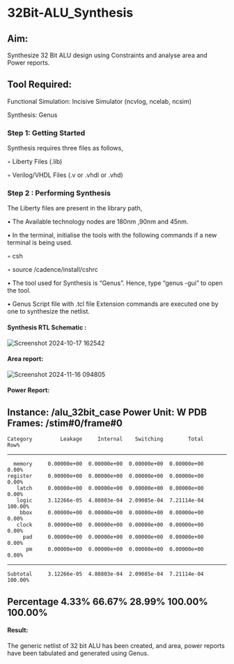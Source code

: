 # 32Bit-ALU_Synthesis

## Aim:

Synthesize 32 Bit ALU design using Constraints and analyse area and Power reports.

## Tool Required:

Functional Simulation: Incisive Simulator (ncvlog, ncelab, ncsim)

Synthesis: Genus

### Step 1: Getting Started

Synthesis requires three files as follows,

◦ Liberty Files (.lib)

◦ Verilog/VHDL Files (.v or .vhdl or .vhd)

### Step 2 : Performing Synthesis

The Liberty files are present in the library path,

• The Available technology nodes are 180nm ,90nm and 45nm.

• In the terminal, initialise the tools with the following commands if a new terminal is being
used.

◦ csh

◦ source /cadence/install/cshrc

• The tool used for Synthesis is “Genus”. Hence, type “genus -gui” to open the tool.

• Genus Script file with .tcl file Extension commands are executed one by one to synthesize the netlist.

#### Synthesis RTL Schematic :
![Screenshot 2024-10-17 162542](https://github.com/user-attachments/assets/8d9d4978-6797-4649-a766-e66557b5f14d)
#### Area report:
![Screenshot 2024-11-16 094805](https://github.com/user-attachments/assets/92125887-6a2e-469c-a8ca-5188ade4a918)

#### Power Report:
Instance: /alu_32bit_case
Power Unit: W
PDB Frames: /stim#0/frame#0
  -------------------------------------------------------------------------
    Category         Leakage     Internal    Switching        Total    Row%
  -------------------------------------------------------------------------
      memory     0.00000e+00  0.00000e+00  0.00000e+00  0.00000e+00   0.00%
    register     0.00000e+00  0.00000e+00  0.00000e+00  0.00000e+00   0.00%
       latch     0.00000e+00  0.00000e+00  0.00000e+00  0.00000e+00   0.00%
       logic     3.12266e-05  4.80803e-04  2.09085e-04  7.21114e-04 100.00%
        bbox     0.00000e+00  0.00000e+00  0.00000e+00  0.00000e+00   0.00%
       clock     0.00000e+00  0.00000e+00  0.00000e+00  0.00000e+00   0.00%
         pad     0.00000e+00  0.00000e+00  0.00000e+00  0.00000e+00   0.00%
          pm     0.00000e+00  0.00000e+00  0.00000e+00  0.00000e+00   0.00%
  -------------------------------------------------------------------------
    Subtotal     3.12266e-05  4.80803e-04  2.09085e-04  7.21114e-04 100.00%
  Percentage           4.33%       66.67%       28.99%      100.00% 100.00%
  -------------------------------------------------------------------------
#### Result: 

The generic netlist of 32 bit ALU  has been created, and area, power reports have been tabulated and generated using Genus.
